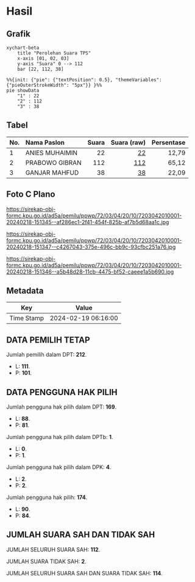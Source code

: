 # Hasil

## Grafik

```mermaid
xychart-beta
    title "Perolehan Suara TPS"
    x-axis [01, 02, 03]
    y-axis "Suara" 0 --> 112
    bar [22, 112, 38]
```

```mermaid
%%{init: {"pie": {"textPosition": 0.5}, "themeVariables": {"pieOuterStrokeWidth": "5px"}} }%%
pie showData
    "1" : 22
    "2" : 112
    "3" : 38
```

## Tabel

| No. | Nama Paslon    | Suara | Suara (raw) | Persentase |
|:--- |:-------------- | -----:| -----------:| ----------:|
| 1   | ANIES MUHAIMIN | 22    | [22][p-1]   | 12,79      |
| 2   | PRABOWO GIBRAN | 112   | [112][p-2]  | 65,12      |
| 3   | GANJAR MAHFUD  | 38    | [38][p-3]   | 22,09      |


[p-1]: https://github.com/gigit-pemilu/pemilu-2024-72-sulawesi-tengah/blob/main/pilpres/hitung-suara/sub/72-sulawesi-tengah/sub/03-donggala/sub/04-rio-pakava/sub/2010-panca-mukti/sub/001-tps/sub/paslon-1.txt
[p-2]: https://github.com/gigit-pemilu/pemilu-2024-72-sulawesi-tengah/blob/main/pilpres/hitung-suara/sub/72-sulawesi-tengah/sub/03-donggala/sub/04-rio-pakava/sub/2010-panca-mukti/sub/001-tps/sub/paslon-2.txt
[p-3]: https://github.com/gigit-pemilu/pemilu-2024-72-sulawesi-tengah/blob/main/pilpres/hitung-suara/sub/72-sulawesi-tengah/sub/03-donggala/sub/04-rio-pakava/sub/2010-panca-mukti/sub/001-tps/sub/paslon-3.txt

## Foto C Plano

https://sirekap-obj-formc.kpu.go.id/ad5a/pemilu/ppwp/72/03/04/20/10/7203042010001-20240218-151345--af286ec1-2f41-454f-825b-af7b5d68aa1c.jpg

https://sirekap-obj-formc.kpu.go.id/ad5a/pemilu/ppwp/72/03/04/20/10/7203042010001-20240218-151347--c4267043-375e-496c-bb9c-93cfbc251a76.jpg

https://sirekap-obj-formc.kpu.go.id/ad5a/pemilu/ppwp/72/03/04/20/10/7203042010001-20240218-151346--a5b48d28-11cb-4475-bf52-caeee1a5b690.jpg


## Metadata

| Key        | Value               |
| ---------- | ------------------- |
| Time Stamp | 2024-02-19 06:16:00 |


## DATA PEMILIH TETAP

Jumlah pemilih dalam DPT: **212**.
 * L: **111**.
 * P: **101**.

## DATA PENGGUNA HAK PILIH

Jumlah pengguna hak pilih dalam DPT: **169**.
 * L: **88**.
 * P: **81**.

Jumlah pengguna hak pilih dalam DPTb: **1**.
 * L: **0**.
 * P: **1**.

Jumlah pengguna hak pilih dalam DPK: **4**.
 * L: **2**.
 * P: **2**.

Jumlah pengguna hak pilih: **174**.
 * L: **90**.
 * P: **84**.

## JUMLAH SUARA SAH DAN TIDAK SAH

JUMLAH SELURUH SUARA SAH: **112**.

JUMLAH SUARA TIDAK SAH: **2**.

JUMLAH SELURUH SUARA SAH DAN SUARA TIDAK SAH: **114**.


